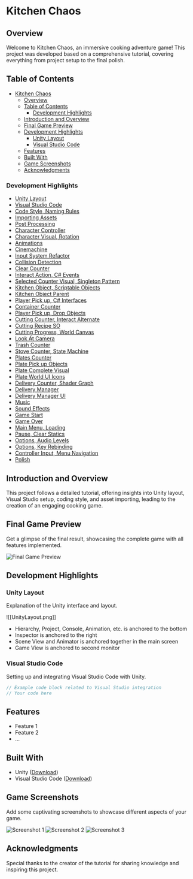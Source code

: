 # Kitchen Chaos

## Overview

Welcome to Kitchen Chaos, an immersive cooking adventure game! This project was developed based on a comprehensive tutorial, covering everything from project setup to the final polish.

## Table of Contents

- [Kitchen Chaos](#kitchen-chaos)
  - [Overview](#overview)
  - [Table of Contents](#table-of-contents)
    - [Development Highlights](#development-highlights)
  - [Introduction and Overview](#introduction-and-overview)
  - [Final Game Preview](#final-game-preview)
  - [Development Highlights](#development-highlights-1)
    - [Unity Layout](#unity-layout)
    - [Visual Studio Code](#visual-studio-code)
  - [Features](#features)
  - [Built With](#built-with)
  - [Game Screenshots](#game-screenshots)
  - [Acknowledgments](#acknowledgments)

### Development Highlights

- [Unity Layout](#unity-layout)
- [Visual Studio Code](#visual-studio-code)
- [Code Style, Naming Rules](#code-style-naming-rules)
- [Importing Assets](#importing-assets)
- [Post Processing](#post-processing)
- [Character Controller](#character-controller)
- [Character Visual, Rotation](#character-visual-rotation)
- [Animations](#animations)
- [Cinemachine](#cinemachine)
- [Input System Refactor](#input-system-refactor)
- [Collision Detection](#collision-detection)
- [Clear Counter](#clear-counter)
- [Interact Action, C# Events](#interact-action-c-events)
- [Selected Counter Visual, Singleton Pattern](#selected-counter-visual-singleton-pattern)
- [Kitchen Object, Scriptable Objects](#kitchen-object-scriptable-objects)
- [Kitchen Object Parent](#kitchen-object-parent)
- [Player Pick up, C# Interfaces](#player-pick-up-c-interfaces)
- [Container Counter](#container-counter)
- [Player Pick up, Drop Objects](#player-pick-up-drop-objects)
- [Cutting Counter, Interact Alternate](#cutting-counter-interact-alternate)
- [Cutting Recipe SO](#cutting-recipe-so)
- [Cutting Progress, World Canvas](#cutting-progress-world-canvas)
- [Look At Camera](#look-at-camera)
- [Trash Counter](#trash-counter)
- [Stove Counter, State Machine](#stove-counter-state-machine)
- [Plates Counter](#plates-counter)
- [Plate Pick up Objects](#plate-pick-up-objects)
- [Plate Complete Visual](#plate-complete-visual)
- [Plate World UI Icons](#plate-world-ui-icons)
- [Delivery Counter, Shader Graph](#delivery-counter-shader-graph)
- [Delivery Manager](#delivery-manager)
- [Delivery Manager UI](#delivery-manager-ui)
- [Music](#music)
- [Sound Effects](#sound-effects)
- [Game Start](#game-start)
- [Game Over](#game-over)
- [Main Menu, Loading](#main-menu-loading)
- [Pause, Clear Statics](#pause-clear-statics)
- [Options, Audio Levels](#options-audio-levels)
- [Options, Key Rebinding](#options-key-rebinding)
- [Controller Input, Menu Navigation](#controller-input-menu-navigation)
- [Polish](#polish)

## Introduction and Overview

This project follows a detailed tutorial, offering insights into Unity layout, Visual Studio setup, coding style, and asset importing, leading to the creation of an engaging cooking game.

## Final Game Preview

Get a glimpse of the final result, showcasing the complete game with all features implemented.

![Final Game Preview](link_to_image_or_gif)

## Development Highlights

### Unity Layout

Explanation of the Unity interface and layout.

![[UnityLayout.png]]

- Hierarchy, Project, Console, Animation, etc. is anchored to the bottom
- Inspector is anchored to the right
- Scene View and Animator is anchored together in the main screen
- Game View is anchored to second monitor

### Visual Studio Code

Setting up and integrating Visual Studio Code with Unity.

```csharp
// Example code block related to Visual Studio integration
// Your code here
```

## Features

- Feature 1
- Feature 2
- …

## Built With

- Unity ([Download](https://unity.com/))
- Visual Studio Code ([Download](https://code.visualstudio.com/))

## Game Screenshots

Add some captivating screenshots to showcase different aspects of your game.

![Screenshot 1](https://chat.openai.com/c/link_to_screenshot1) ![Screenshot 2](https://chat.openai.com/c/link_to_screenshot2) ![Screenshot 3](https://chat.openai.com/c/link_to_screenshot3)

## Acknowledgments

Special thanks to the creator of the tutorial for sharing knowledge and inspiring this project.
